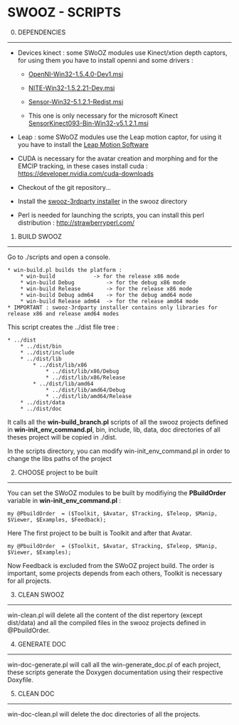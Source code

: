 SWOOZ - SCRIPTS
===============

0. DEPENDENCIES
---------------

 * Devices kinect : some SWoOZ modules use Kinect/xtion depth captors, for using them you have to install openni and some drivers :

	- [OpenNI-Win32-1.5.4.0-Dev1.msi](https://mega.co.nz/#!vZNWBLgC!SHhJy4ZCSKf__OQDq-fPIUuYvHvsceWFXNdUzaANtLs)

	- [NITE-Win32-1.5.2.21-Dev.msi](https://mega.co.nz/#!LQ8lRDob!sjsfcA2Dze2tQx4gov23RLPSPxp8QRliX1DayLbz_2k)
	
	- [Sensor-Win32-5.1.2.1-Redist.msi](https://mega.co.nz/#!DdlXRBzZ!rTq6ODc1Vy8IVyUxNIHzVv_FF_iqMphy5UA8lYiOeAs)

	- This one is only necessary for the microsoft Kinect  [SensorKinect093-Bin-Win32-v5.1.2.1.msi](https://mega.co.nz/#!SMEyhawC!pF3DAzSxhCd6IqNDvhCoqQgOe6F5UFuxAnpv1BdETP4)
	
 * Leap : some SWoOZ modules use the Leap motion captor,  for using it you have to install the [Leap Motion Software](https://mega.co.nz/#!jM0ClIAL!CQDI7-5zoPD5soe-ieEooHyTxMU0Q8OYGJ5zweTbGF0)
	
 * CUDA is necessary for the avatar creation and morphing and for the EMCIP tracking, in these cases install cuda : https://developer.nvidia.com/cuda-downloads

 * Checkout of the git repository...

 * Install the [swooz-3rdparty installer](https://mega.co.nz/#!GFkniJhB!5zw9u9nzsePNmFlX5K375NPE1Z9s73KojOCzsQDPz7E) in the swooz directory

 * Perl is needed for launching the scripts, you can install this perl distribution : http://strawberryperl.com/


1. BUILD SWOOZ
--------------

Go to ./scripts and open a console.

	* win-build.pl builds the platform :
		* win-build 		   -> for the release x86 mode
		* win-build Debug          -> for the debug x86 mode 
		* win-build Release  	   -> for the release x86 mode
		* win-build Debug adm64    -> for the debug amd64 mode 
		* win-build Release adm64  -> for the release amd64 mode
	* IMPORTANT : swooz-3rdparty installer contains only libraries for release x86 and release amd64 modes
	
This script creates the ../dist file tree :  

	* ../dist
		* ../dist/bin
		* ../dist/include
		* ../dist/lib
			* ../dist/lib/x86
				* ../dist/lib/x86/Debug
				* ../dist/lib/x86/Release
			* ../dist/lib/amd64
				* ../dist/lib/amd64/Debug
				* ../dist/lib/amd64/Release
		* ../dist/data
		* ../dist/doc

It calls all the **win-build_branch.pl** scripts of all the swooz projects defined in **win-init_env_command.pl**,
bin, include, lib, data, doc directories of all theses project will be copied in ./dist.

In the scripts directory, you can modify win-init_env_command.pl in order to change the libs paths of the project


2. CHOOSE project to be built
-----------------------------

You can set the SWoOZ modules to be built by modifiying the **PBuildOrder** variable in **win-init_env_command.pl** :

	my @PbuildOrder  = ($Toolkit, $Avatar, $Tracking, $Teleop, $Manip, $Viewer, $Examples, $Feedback);

Here The first project to be built is Toolkit and after that Avatar.

	my @PbuildOrder  = ($Toolkit, $Avatar, $Tracking, $Teleop, $Manip, $Viewer, $Examples);

Now Feedback is excluded from the SWoOZ project build.
The order is important, some projects depends from each others, Toolkit is necessary for all projects.


	
3. CLEAN SWOOZ
--------------
	
win-clean.pl will delete all the content of the dist repertory (except dist/data) and all the compiled files
in the swooz projects defined in @PbuildOrder.


4. GENERATE DOC
---------------
 
win-doc-generate.pl will call all the win-generate_doc.pl of each project, these scripts generate the Doxygen documentation using their respective Doxyfile.

5. CLEAN DOC
------------

win-doc-clean.pl will delete the doc directories of all the projects.



